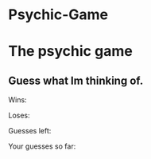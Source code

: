 # Psychic-Game
<!DOCTYPE html>
<html lang="en">
<head>
    <meta charset="UTF-8">
    <title>Psychic game</title>
    <link
</head>
<body>

<h1>The psychic game</h1>

<h2>Guess what Im thinking of.</h2>

<p>Wins: <span id = "numWins"></span></p>

<p>Loses:</p>

<p>Guesses left: <span id = "numGuesses"></span></p>

<p>Your guesses so far: <span id = "playersGuess"></span></p>


<script src="game.js"></script>

</body>
</html>
